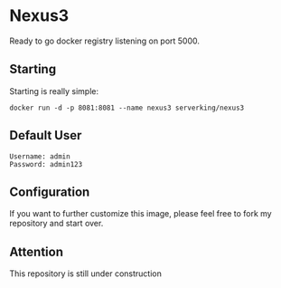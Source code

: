 # Nexus3
Ready to go docker registry listening on port 5000.

## Starting

Starting is really simple:

```
docker run -d -p 8081:8081 --name nexus3 serverking/nexus3
``` 

## Default User

```
Username: admin
Password: admin123
```

## Configuration

If you want to further customize this image, please feel free to fork my repository and start over.

## Attention

This repository is still under construction
